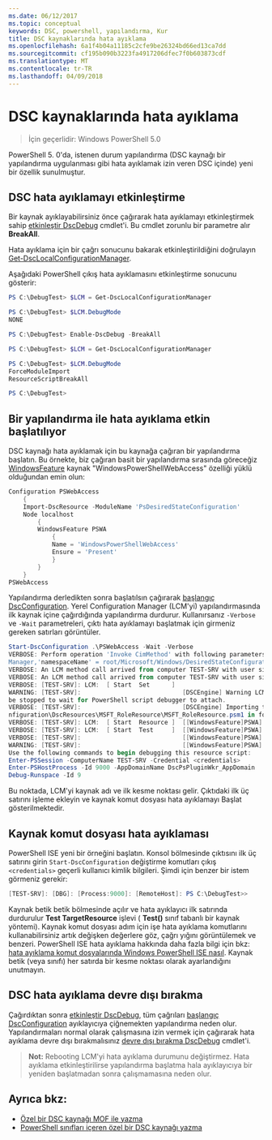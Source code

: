 ```yaml
---
ms.date: 06/12/2017
ms.topic: conceptual
keywords: DSC, powershell, yapılandırma, Kur
title: DSC kaynaklarında hata ayıklama
ms.openlocfilehash: 6a1f4b04a11185c2cfe9be26324bd66ed13ca7dd
ms.sourcegitcommit: cf195b090b3223fa4917206dfec7f0b603873cdf
ms.translationtype: MT
ms.contentlocale: tr-TR
ms.lasthandoff: 04/09/2018
---
```

# <a name="debugging-dsc-resources"></a>DSC kaynaklarında hata ayıklama

> İçin geçerlidir: Windows PowerShell 5.0

PowerShell 5. 0'da, istenen durum yapılandırma (DSC kaynağı bir yapılandırma uygulanması gibi hata ayıklamak izin veren DSC içinde) yeni bir özellik sunulmuştur.

## <a name="enabling-dsc-debugging"></a>DSC hata ayıklamayı etkinleştirme
Bir kaynak ayıklayabilirsiniz önce çağırarak hata ayıklamayı etkinleştirmek sahip [etkinleştir DscDebug](https://technet.microsoft.com/library/mt517870.aspx) cmdlet'i.
Bu cmdlet zorunlu bir parametre alır **BreakAll**.

Hata ayıklama için bir çağrı sonucunu bakarak etkinleştirildiğini doğrulayın [Get-DscLocalConfigurationManager](https://technet.microsoft.com/library/dn407378.aspx).

Aşağıdaki PowerShell çıkış hata ayıklamasını etkinleştirme sonucunu gösterir:


```powershell
PS C:\DebugTest> $LCM = Get-DscLocalConfigurationManager

PS C:\DebugTest> $LCM.DebugMode
NONE

PS C:\DebugTest> Enable-DscDebug -BreakAll

PS C:\DebugTest> $LCM = Get-DscLocalConfigurationManager

PS C:\DebugTest> $LCM.DebugMode
ForceModuleImport
ResourceScriptBreakAll

PS C:\DebugTest>
```


## <a name="starting-a-configuration-with-debug-enabled"></a>Bir yapılandırma ile hata ayıklama etkin başlatılıyor
DSC kaynağı hata ayıklamak için bu kaynağa çağıran bir yapılandırma başlatın.
Bu örnekte, biz çağıran basit bir yapılandırma sırasında göreceğiz [WindowsFeature](windowsfeatureResource.md) kaynak "WindowsPowerShellWebAccess" özelliği yüklü olduğundan emin olun:

```powershell
Configuration PSWebAccess
    {
    Import-DscResource -ModuleName 'PsDesiredStateConfiguration'
    Node localhost
        {
        WindowsFeature PSWA
            {
            Name = 'WindowsPowerShellWebAccess'
            Ensure = 'Present'
            }
        }
    }
PSWebAccess
```
Yapılandırma derledikten sonra başlatılsın çağırarak [başlangıç DscConfiguration](https://technet.microsoft.com/library/dn521623.aspx).
Yerel Configuration Manager (LCM'yi) yapılandırmasında ilk kaynak içine çağırdığında yapılandırma durdurur.
Kullanırsanız `-Verbose` ve `-Wait` parametreleri, çıktı hata ayıklamayı başlatmak için girmeniz gereken satırları görüntüler.

```powershell
Start-DscConfiguration .\PSWebAccess -Wait -Verbose
VERBOSE: Perform operation 'Invoke CimMethod' with following parameters, ''methodName' = SendConfigurationApply,'className' = MSFT_DSCLocalConfiguration
Manager,'namespaceName' = root/Microsoft/Windows/DesiredStateConfiguration'.
VERBOSE: An LCM method call arrived from computer TEST-SRV with user sid S-1-5-21-2127521184-1604012920-1887927527-108583.
VERBOSE: An LCM method call arrived from computer TEST-SRV with user sid S-1-5-21-2127521184-1604012920-1887927527-108583.
VERBOSE: [TEST-SRV]: LCM:  [ Start  Set      ]
WARNING: [TEST-SRV]:                            [DSCEngine] Warning LCM is in Debug 'ResourceScriptBreakAll' mode.  Resource script processing will
be stopped to wait for PowerShell script debugger to attach.
VERBOSE: [TEST-SRV]:                            [DSCEngine] Importing the module C:\WINDOWS\system32\WindowsPowerShell\v1.0\Modules\PSDesiredStateCo
nfiguration\DscResources\MSFT_RoleResource\MSFT_RoleResource.psm1 in force mode.
VERBOSE: [TEST-SRV]: LCM:  [ Start  Resource ]  [[WindowsFeature]PSWA]
VERBOSE: [TEST-SRV]: LCM:  [ Start  Test     ]  [[WindowsFeature]PSWA]
VERBOSE: [TEST-SRV]:                            [[WindowsFeature]PSWA] Importing the module MSFT_RoleResource in force mode.
WARNING: [TEST-SRV]:                            [[WindowsFeature]PSWA] Resource is waiting for PowerShell script debugger to attach.
Use the following commands to begin debugging this resource script:
Enter-PSSession -ComputerName TEST-SRV -Credential <credentials>
Enter-PSHostProcess -Id 9000 -AppDomainName DscPsPluginWkr_AppDomain
Debug-Runspace -Id 9
```
Bu noktada, LCM'yi kaynak adı ve ilk kesme noktası gelir.
Çıktıdaki ilk üç satırını işleme ekleyin ve kaynak komut dosyası hata ayıklamayı Başlat gösterilmektedir.

## <a name="debugging-the-resource-script"></a>Kaynak komut dosyası hata ayıklaması

PowerShell ISE yeni bir örneğini başlatın.
Konsol bölmesinde çıktısını ilk üç satırını girin `Start-DscConfiguration` değiştirme komutları çıkış `<credentials>` geçerli kullanıcı kimlik bilgileri.
Şimdi için benzer bir istem görmeniz gerekir:

```powershell
[TEST-SRV]: [DBG]: [Process:9000]: [RemoteHost]: PS C:\DebugTest>>
```

Kaynak betik betik bölmesinde açılır ve hata ayıklayıcı ilk satırında durdurulur **Test TargetResource** işlevi ( **Test()** sınıf tabanlı bir kaynak yöntemi).
Kaynak komut dosyası adım için işe hata ayıklama komutlarını kullanabilirsiniz artık değişken değerlere göz, çağrı yığını görüntülemek ve benzeri.
PowerShell ISE hata ayıklama hakkında daha fazla bilgi için bkz: [hata ayıklama komut dosyalarında Windows PowerShell ISE nasıl](https://technet.microsoft.com/en-us/library/dd819480.aspx).
Kaynak betik (veya sınıfı) her satırda bir kesme noktası olarak ayarlandığını unutmayın.

## <a name="disabling-dsc-debugging"></a>DSC hata ayıklama devre dışı bırakma

Çağırdıktan sonra [etkinleştir DscDebug](https://technet.microsoft.com/library/mt517870.aspx), tüm çağrıları [başlangıç DscConfiguration](https://technet.microsoft.com/library/dn521623.aspx) ayıklayıcıya çiğnemekten yapılandırma neden olur. Yapılandırmaları normal olarak çalışmasına izin vermek için çağırarak hata ayıklama devre dışı bırakmalısınız [devre dışı bırakma DscDebug](https://technet.microsoft.com/en-us/library/mt517872.aspx) cmdlet'i.

>**Not:** Rebooting LCM'yi hata ayıklama durumunu değiştirmez. Hata ayıklama etkinleştirilirse yapılandırma başlatma hala ayıklayıcıya bir yeniden başlatmadan sonra çalışmamasına neden olur.


## <a name="see-also"></a>Ayrıca bkz:
- [Özel bir DSC kaynağı MOF ile yazma](authoringResourceMOF.md)
- [PowerShell sınıfları içeren özel bir DSC kaynağı yazma](authoringResourceClass.md)